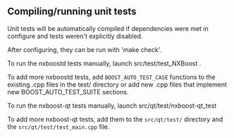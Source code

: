 Compiling/running unit tests
------------------------------------

Unit tests will be automatically compiled if dependencies were met in configure
and tests weren't explicitly disabled.

After configuring, they can be run with 'make check'.

To run the nxboostd tests manually, launch src/test/test_NXBoost .

To add more nxboostd tests, add `BOOST_AUTO_TEST_CASE` functions to the existing
.cpp files in the test/ directory or add new .cpp files that
implement new BOOST_AUTO_TEST_SUITE sections.

To run the nxboost-qt tests manually, launch src/qt/test/nxboost-qt_test

To add more nxboost-qt tests, add them to the `src/qt/test/` directory and
the `src/qt/test/test_main.cpp` file.
